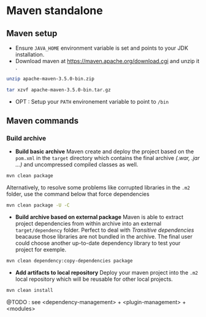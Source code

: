 # Maven standalone

## Maven setup

- Ensure `JAVA_HOME` environment variable is set and points to your JDK installation.
- Download maven at https://maven.apache.org/download.cgi and unzip it .
```bash
unzip apache-maven-3.5.0-bin.zip
```
```bash
tar xzvf apache-maven-3.5.0-bin.tar.gz
```
- OPT : Setup your `PATH` environement variable to point to `/bin` 

## Maven commands

### Build archive

- __Build basic archive__
Maven create and deploy the project based on the `pom.xml` in the `target` directory which contains the final archive _(.war, .jar ...)_ and uncompressed compiled classes as well.
```bash
mvn clean package
```

Alternatively, to resolve some problems like corrupted libraries in the `.m2` folder, use the command below that force dependencies 
```bash
mvn clean package -U -C
```

- __Build archive based on external package__
Maven is able to extract project dependencies from within archive into an external `target/dependency` folder.
Perfect to deal with _Transitive dependencies_ beacause those libraries are not bundled in the archive. The final user could choose another up-to-date dependency library to test your project for exemple.
```bash
mvn clean dependency:copy-dependencies package
```

- __Add artifacts to local repository__
Deploy your maven project into the `.m2` local repository which will be reusable for other local projects. 
```bash
mvn clean install
```
@TODO : see \<dependency-management\> + \<plugin-management\> + \<modules\>